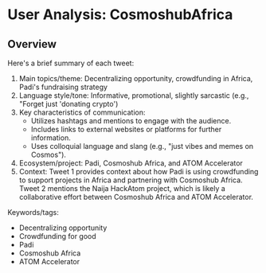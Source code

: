 # User Analysis: CosmoshubAfrica

## Overview

Here's a brief summary of each tweet:

1. Main topics/theme: Decentralizing opportunity, crowdfunding in Africa, Padi's fundraising strategy
2. Language style/tone: Informative, promotional, slightly sarcastic (e.g., "Forget just 'donating crypto')
3. Key characteristics of communication:
	* Utilizes hashtags and mentions to engage with the audience.
	* Includes links to external websites or platforms for further information.
	* Uses colloquial language and slang (e.g., "just vibes and memes on Cosmos").
4. Ecosystem/project: Padi, Cosmoshub Africa, and ATOM Accelerator
5. Context:
Tweet 1 provides context about how Padi is using crowdfunding to support projects in Africa and partnering with Cosmoshub Africa.
Tweet 2 mentions the Naija HackAtom project, which is likely a collaborative effort between Cosmoshub Africa and ATOM Accelerator.

Keywords/tags:

* Decentralizing opportunity
* Crowdfunding for good
* Padi
* Cosmoshub Africa
* ATOM Accelerator